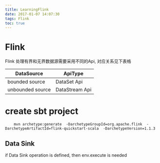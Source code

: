 ```yaml
---
title: LearningFlink
date: 2017-01-07 14:07:30
tags: Flink
toc: true
---
```

# Flink 

Flink 处理有界和无界数据源需要采用不同的Api, 对应关系见下表格

|DataSource      |ApiType        |
|-------------|-------------|
|bounded source|DataSet Api|
|unbounded source|DataStream Api|


# create sbt project

```
    mvn archetype:generate  -DarchetypeGroupId=org.apache.flink  -DarchetypeArtifactId=flink-quickstart-scala  -DarchetypeVersion=1.1.3
```

## Data Sink 

if Data Sink operation is defined, then env.execute is needed 




